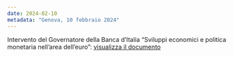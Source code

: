 ```yaml
---
date: 2024-02-10
metadata: "Genova, 10 febbraio 2024"
---
```


Intervento del Governatore della Banca d’Italia “Sviluppi economici e politica monetaria nell’area dell’euro”: <a href="/assets/2024-02-10-panetta-forex.pdf" target="_blank">visualizza il documento</a>
